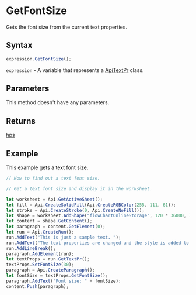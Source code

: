 # GetFontSize

Gets the font size from the current text properties.

## Syntax

```javascript
expression.GetFontSize();
```

`expression` - A variable that represents a [ApiTextPr](../ApiTextPr.md) class.

## Parameters

This method doesn't have any parameters.

## Returns

[hps](../../Enumeration/hps.md)

## Example

This example gets a text font size.

```javascript editor-xlsx
// How to find out a text font size.

// Get a text font size and display it in the worksheet.

let worksheet = Api.GetActiveSheet();
let fill = Api.CreateSolidFill(Api.CreateRGBColor(255, 111, 61));
let stroke = Api.CreateStroke(0, Api.CreateNoFill());
let shape = worksheet.AddShape("flowChartOnlineStorage", 120 * 36000, 70 * 36000, fill, stroke, 0, 2 * 36000, 0, 3 * 36000);
let content = shape.GetContent();
let paragraph = content.GetElement(0);
let run = Api.CreateRun();
run.AddText("This is just a sample text. ");
run.AddText("The text properties are changed and the style is added to the paragraph. ");
run.AddLineBreak();
paragraph.AddElement(run);
let textProps = run.GetTextPr();
textProps.SetFontSize(30);
paragraph = Api.CreateParagraph();
let fontSize = textProps.GetFontSize();
paragraph.AddText("Font size: " + fontSize);
content.Push(paragraph);
```
